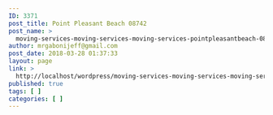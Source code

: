 ```yaml
---
ID: 3371
post_title: Point Pleasant Beach 08742
post_name: >
  moving-services-moving-services-moving-services-pointpleasantbeach-08742
author: mrgabonijeff@gmail.com
post_date: 2018-03-28 01:37:33
layout: page
link: >
  http://localhost/wordpress/moving-services-moving-services-moving-services-pointpleasantbeach-08742/
published: true
tags: [ ]
categories: [ ]
---
```

